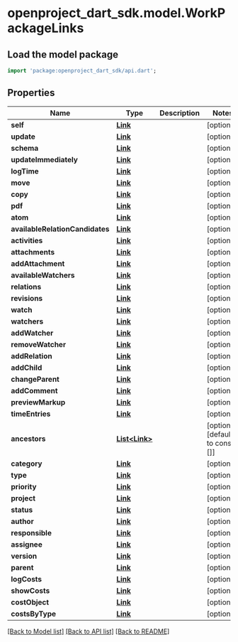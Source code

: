 # openproject_dart_sdk.model.WorkPackageLinks

## Load the model package
```dart
import 'package:openproject_dart_sdk/api.dart';
```

## Properties
Name | Type | Description | Notes
------------ | ------------- | ------------- | -------------
**self** | [**Link**](Link.md) |  | [optional] 
**update** | [**Link**](Link.md) |  | [optional] 
**schema** | [**Link**](Link.md) |  | [optional] 
**updateImmediately** | [**Link**](Link.md) |  | [optional] 
**logTime** | [**Link**](Link.md) |  | [optional] 
**move** | [**Link**](Link.md) |  | [optional] 
**copy** | [**Link**](Link.md) |  | [optional] 
**pdf** | [**Link**](Link.md) |  | [optional] 
**atom** | [**Link**](Link.md) |  | [optional] 
**availableRelationCandidates** | [**Link**](Link.md) |  | [optional] 
**activities** | [**Link**](Link.md) |  | [optional] 
**attachments** | [**Link**](Link.md) |  | [optional] 
**addAttachment** | [**Link**](Link.md) |  | [optional] 
**availableWatchers** | [**Link**](Link.md) |  | [optional] 
**relations** | [**Link**](Link.md) |  | [optional] 
**revisions** | [**Link**](Link.md) |  | [optional] 
**watch** | [**Link**](Link.md) |  | [optional] 
**watchers** | [**Link**](Link.md) |  | [optional] 
**addWatcher** | [**Link**](Link.md) |  | [optional] 
**removeWatcher** | [**Link**](Link.md) |  | [optional] 
**addRelation** | [**Link**](Link.md) |  | [optional] 
**addChild** | [**Link**](Link.md) |  | [optional] 
**changeParent** | [**Link**](Link.md) |  | [optional] 
**addComment** | [**Link**](Link.md) |  | [optional] 
**previewMarkup** | [**Link**](Link.md) |  | [optional] 
**timeEntries** | [**Link**](Link.md) |  | [optional] 
**ancestors** | [**List&lt;Link&gt;**](Link.md) |  | [optional] [default to const []]
**category** | [**Link**](Link.md) |  | [optional] 
**type** | [**Link**](Link.md) |  | [optional] 
**priority** | [**Link**](Link.md) |  | [optional] 
**project** | [**Link**](Link.md) |  | [optional] 
**status** | [**Link**](Link.md) |  | [optional] 
**author** | [**Link**](Link.md) |  | [optional] 
**responsible** | [**Link**](Link.md) |  | [optional] 
**assignee** | [**Link**](Link.md) |  | [optional] 
**version** | [**Link**](Link.md) |  | [optional] 
**parent** | [**Link**](Link.md) |  | [optional] 
**logCosts** | [**Link**](Link.md) |  | [optional] 
**showCosts** | [**Link**](Link.md) |  | [optional] 
**costObject** | [**Link**](Link.md) |  | [optional] 
**costsByType** | [**Link**](Link.md) |  | [optional] 

[[Back to Model list]](../README.md#documentation-for-models) [[Back to API list]](../README.md#documentation-for-api-endpoints) [[Back to README]](../README.md)


